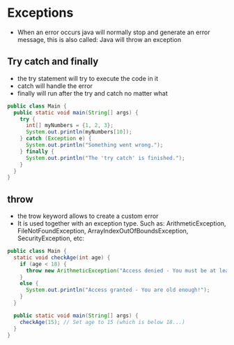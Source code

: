# Exceptions

- When an error occurs java will normally stop and generate an error message, this is also called: Java will throw an exception

## Try catch and finally

- the try statement will try to execute the code in it
- catch will handle the error
- finally will run after the try and catch no matter what

```java
public class Main {
  public static void main(String[] args) {
    try {
      int[] myNumbers = {1, 2, 3};
      System.out.println(myNumbers[10]);
    } catch (Exception e) {
      System.out.println("Something went wrong.");
    } finally {
      System.out.println("The 'try catch' is finished.");
    }
  }
}
```

## throw

- the trow keyword allows to create a custom error
- It is used together with an exception type. Such as: ArithmeticException, FileNotFoundException, ArrayIndexOutOfBoundsException, SecurityException, etc:

```java
public class Main {
  static void checkAge(int age) {
    if (age < 18) {
      throw new ArithmeticException("Access denied - You must be at least 18 years old.");
    }
    else {
      System.out.println("Access granted - You are old enough!");
    }
  }

  public static void main(String[] args) {
    checkAge(15); // Set age to 15 (which is below 18...)
  }
}
```
